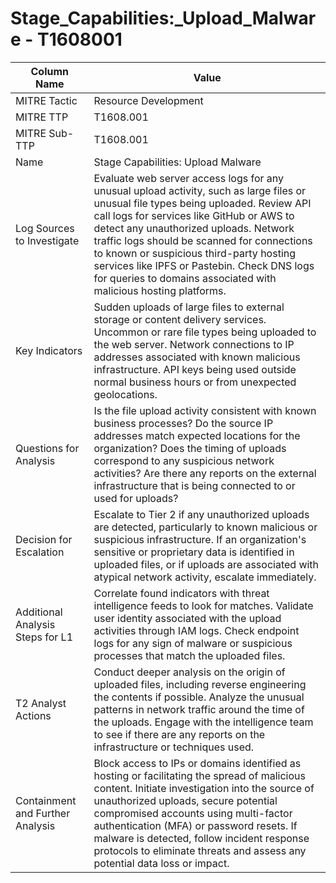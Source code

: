 # Stage_Capabilities:_Upload_Malware - T1608001

| Column Name | Value |
|-------------|-------|
| MITRE Tactic | Resource Development |
| MITRE TTP | T1608.001 |
| MITRE Sub-TTP | T1608.001 |
| Name | Stage Capabilities: Upload Malware |
| Log Sources to Investigate | Evaluate web server access logs for any unusual upload activity, such as large files or unusual file types being uploaded. Review API call logs for services like GitHub or AWS to detect any unauthorized uploads. Network traffic logs should be scanned for connections to known or suspicious third-party hosting services like IPFS or Pastebin. Check DNS logs for queries to domains associated with malicious hosting platforms. |
| Key Indicators | Sudden uploads of large files to external storage or content delivery services. Uncommon or rare file types being uploaded to the web server. Network connections to IP addresses associated with known malicious infrastructure. API keys being used outside normal business hours or from unexpected geolocations. |
| Questions for Analysis | Is the file upload activity consistent with known business processes? Do the source IP addresses match expected locations for the organization? Does the timing of uploads correspond to any suspicious network activities? Are there any reports on the external infrastructure that is being connected to or used for uploads? |
| Decision for Escalation | Escalate to Tier 2 if any unauthorized uploads are detected, particularly to known malicious or suspicious infrastructure. If an organization's sensitive or proprietary data is identified in uploaded files, or if uploads are associated with atypical network activity, escalate immediately. |
| Additional Analysis Steps for L1 | Correlate found indicators with threat intelligence feeds to look for matches. Validate user identity associated with the upload activities through IAM logs. Check endpoint logs for any sign of malware or suspicious processes that match the uploaded files. |
| T2 Analyst Actions | Conduct deeper analysis on the origin of uploaded files, including reverse engineering the contents if possible. Analyze the unusual patterns in network traffic around the time of the uploads. Engage with the intelligence team to see if there are any reports on the infrastructure or techniques used. |
| Containment and Further Analysis | Block access to IPs or domains identified as hosting or facilitating the spread of malicious content. Initiate investigation into the source of unauthorized uploads, secure potential compromised accounts using multi-factor authentication (MFA) or password resets. If malware is detected, follow incident response protocols to eliminate threats and assess any potential data loss or impact. |
